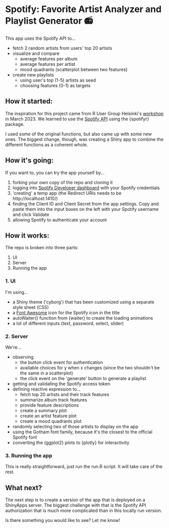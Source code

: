 # Spotify: Favorite Artist Analyzer and Playlist Generator :radio:

This app uses the Spotify API to...

* fetch 2 random artists from users' top 20 artists
* visualize and compare
    * average features per album
    * average features per artist
    * mood quadrants (scatterplot between two features)
* create new playlists
    * using user's top (1-5) artists as seed
    * choosing features (0-1) as targets


## How it started:

The inspiration for this project came from R User Group Helsinki's [workshop](https://github.com/eivicent/r-meetups-hki/tree/main/2023_03_28_SpotifyR) in March 2023. We learned to use the [Spotify API](https://developer.spotify.com/documentation/web-api) using the {spotifyr} package.

I used some of the original functions, but also came up with some new ones. The biggest change, though, was creating a Shiny app to combine the different functions as a coherent whole.


## How it's going:

If you want to, you can try the app yourself by...

1. forking your own copy of the repo and cloning it
2. logging into [Spotify Developer dashboard](https://developer.spotify.com/dashboard/) with your Spotify credentials
3. 'creating' a temp app (the Redirect URIs needs to be http://localhost:1410/)
4. finding the Client ID and Client Secret from the app settings. Copy and paste them into the input boxes on the left with your Spotify username and click Validate
5. allowing Spotify to authenticate your account


## How it works:

The repo is broken into three parts:

1. UI
2. Server
3. Running the app

### 1. UI

I'm using...

* a Shiny theme ('cyborg') that has been customized using a separate style sheet (CSS)
* a [Font Awesome](https://fontawesome.com/) icon for the Spotify icon in the title
* autoWaiter() function from {waiter} to create the loading animations
* a lot of different inputs (text, password, select, slider)

### 2. Server

We're...
* observing
    * the button click event for authentication
    * available choices for y when x changes (since the two shouldn't be the same in a scatterplot)
    * the click event on the 'generate' button to generate a playlist
* getting and validating the Spotify access token
* defining reactive expression to...
    * fetch top 20 artists and their track features
    * summarize album track features
    * provide feature descriptions
    * create a summary plot
    * create an artist feature plot
    * create a mood quadrants plot
* randomly selecting two of those artists to display on the app
* using the Gotham font family, because it's the closest to the official Spotify font
* converting the {ggplot2} plots to {plotly} for interactivity

### 3. Running the app

This is really straightforward, just run the run.R script. It will take care of the rest.

## What next?

The next step is to create a version of the app that is deployed on a ShinyApps server. The biggest challenge with that is the Spotify API authorization that is much more complicated than in this locally run version.

Is there something you would like to see? Let me know!
